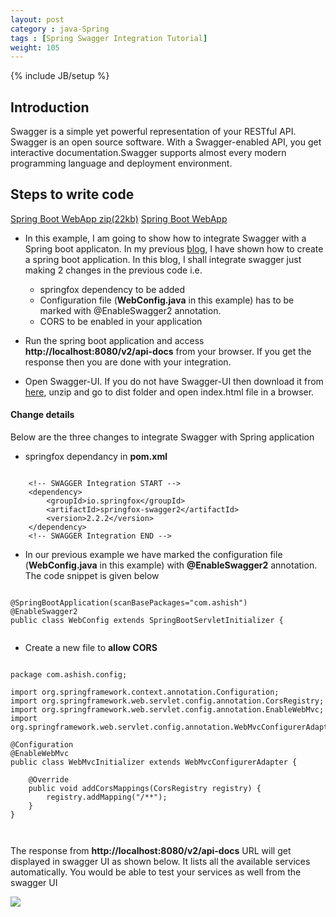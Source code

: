 ```yaml
---
layout: post
category : java-Spring
tags : [Spring Swagger Integration Tutorial]
weight: 105
---
```


{% include JB/setup %}

## Introduction

Swagger is a simple yet powerful representation of your RESTful API. Swagger is an open source software. With a Swagger-enabled API, you get interactive documentation.Swagger supports almost every modern programming language and deployment environment.


## Steps to write code

<div class="download-view">
	<span class="download">
		<a href="https://github.com/ashismo/repositoryForMyBlog/tree/master/spring/SpringBootAppWS.zip" target="_blank">Spring Boot WebApp zip(22kb)</a>
	</span>
	<span class="view">
		<a href="https://github.com/ashismo/repositoryForMyBlog/tree/master/spring/SpringBootAppWS" target="_blank">Spring Boot WebApp</a>
	</span>
</div>


* In this example, I am going to show how to integrate Swagger with a Spring boot applicaton. In my previous <a href="http://ashismo.github.io/java-spring/2016/03/10/Spring-Boot-Web-Application" target="_blank">blog</a>, I have shown how to create a spring boot application. In this blog, I shall integrate swagger just making 2 changes in the previous code i.e.


  * springfox dependency to be added
  * Configuration file (**WebConfig.java** in this example) has to be marked with @EnableSwagger2 annotation.
  * CORS to be enabled in your application

* Run the spring boot application and access **http://localhost:8080/v2/api-docs** from your browser. If you get the response then you are done with your integration.
* Open Swagger-UI. If you do not have Swagger-UI then download it from <a href="https://github.com/swagger-api/swagger-ui/releases" target="_blank">here</a>, unzip and go to dist folder and open index.html file in a browser.  


#### Change details
Below are the three changes to integrate Swagger with Spring application

* springfox dependancy in **pom.xml**

<pre class="prettyprint highlight"><code class="language-xml" data-lang="xml">
	&lt;!-- SWAGGER Integration START --&gt;
	&lt;dependency&gt;
		&lt;groupId&gt;io.springfox&lt;/groupId&gt;
		&lt;artifactId&gt;springfox-swagger2&lt;/artifactId&gt;
		&lt;version&gt;2.2.2&lt;/version&gt;
	&lt;/dependency&gt;
	&lt;!-- SWAGGER Integration END --&gt;
</code></pre>

* In our previous example we have marked the configuration file (**WebConfig.java** in this example) with **@EnableSwagger2** annotation. The code snippet is given below

<pre class="prettyprint highlight"><code class="language-java" data-lang="java">
@SpringBootApplication(scanBasePackages="com.ashish")
@EnableSwagger2
public class WebConfig extends SpringBootServletInitializer {

</code></pre>


* Create a new file to **allow CORS**

<pre class="prettyprint highlight"><code class="language-java" data-lang="java">
package com.ashish.config;

import org.springframework.context.annotation.Configuration;
import org.springframework.web.servlet.config.annotation.CorsRegistry;
import org.springframework.web.servlet.config.annotation.EnableWebMvc;
import org.springframework.web.servlet.config.annotation.WebMvcConfigurerAdapter;

@Configuration
@EnableWebMvc
public class WebMvcInitializer extends WebMvcConfigurerAdapter {
 
	@Override
	public void addCorsMappings(CorsRegistry registry) {
		registry.addMapping("/**");
	}
}


</code></pre>


The response from **http://localhost:8080/v2/api-docs** URL will get displayed in swagger UI as shown below. It lists all the available services automatically. You would be able to test your services as well from the swagger UI

<img src="https://cloud.githubusercontent.com/assets/11231867/15984331/9f489b94-2fe4-11e6-907b-a1e8e6f449de.PNG"/>
